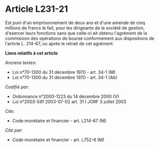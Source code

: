# Article L231-21

Est puni d'un emprisonnement de deux ans et d'une amende de cinq millions de francs le fait, pour les dirigeants de la
société de gestion, d'exercer leurs fonctions sans que celle-ci ait obtenu l'agrément de la commission des opérations de
bourse conformément aux dispositions de l'article L. 214-67, ou après le retrait de cet agrément.

**Liens relatifs à cet article**

_Anciens textes_:

  - Loi n°70-1300 du 31 décembre 1970 - art. 34-1 (M)
  - Loi n°70-1300 du 31 décembre 1970 - art. 34-1 (Ab)

_Codifié par_:

  - Ordonnance n°2000-1223 du 14 décembre 2000 (V)
  - Loi n°2003-591 2003-07-02 art. 31 I JORF 3 juillet 2003

_Cite_:

  - Code monétaire et financier - art. L214-67 (M)

_Cité par_:

  - Code monétaire et financier - art. L752-6 (M)
